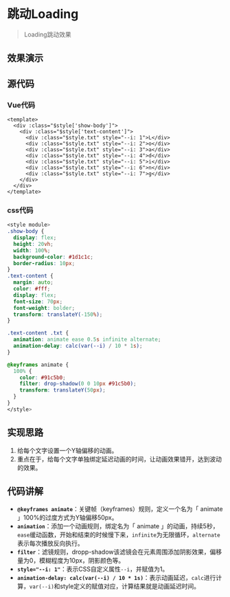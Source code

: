 # 跳动Loading

> Loading跳动效果

## 效果演示
<View />

## 源代码
### Vue代码
```vue
<template>
  <div :class="$style['show-body']">
    <div :class="$style['text-content']">
      <div :class="$style.txt" style="--i: 1">L</div>
      <div :class="$style.txt" style="--i: 2">o</div>
      <div :class="$style.txt" style="--i: 3">a</div>
      <div :class="$style.txt" style="--i: 4">d</div>
      <div :class="$style.txt" style="--i: 5">i</div>
      <div :class="$style.txt" style="--i: 6">n</div>
      <div :class="$style.txt" style="--i: 7">g</div>
    </div>
  </div>
</template>
```

### css代码
```css
<style module>
.show-body {
  display: flex;
  height: 20vh;
  width: 100%;
  background-color: #1d1c1c;
  border-radius: 10px;
}
.text-content {
  margin: auto;
  color: #fff;
  display: flex;
  font-size: 70px;
  font-weight: bolder;
  transform: translateY(-150%);
}

.text-content .txt {
  animation: animate ease 0.5s infinite alternate;
  animation-delay: calc(var(--i) / 10 * 1s);
}

@keyframes animate {
  100% {
    color: #91c5b0;
    filter: drop-shadow(0 0 10px #91c5b0);
    transform: translateY(50px);
  }
}
</style>
```

## 实现思路
1. 给每个文字设置一个Y轴偏移的动画。
2. 重点在于，给每个文字单独绑定延迟动画的时间，让动画效果错开，达到波动的效果。

## 代码讲解
- **`@keyframes animate`**：关键帧（keyframes）规则，定义一个名为「 animate 」100%的过度方式为Y轴偏移50px。
- **`animation`**：添加一个动画规则，绑定名为「 animate 」的动画，持续5秒，`ease`缓动函数，开始和结束的时候慢下来，`infinite`为无限循环，`alternate`表示每次播放反向执行。
- **`filter`**：滤镜规则，dropp-shadow该滤镜会在元素周围添加阴影效果，偏移量为0，模糊程度为10px，阴影颜色等。
- **`style="--i: 1"`**：表示CSS自定义属性`--i`，并赋值为1。
- **`animation-delay: calc(var(--i) / 10 * 1s)`**：表示动画延迟，`calc`进行计算，`var(--i)`和style定义的赋值对应，计算结果就是动画延迟时间。

<script setup>
import View from "./Index.vue"
</script>
